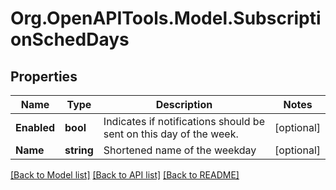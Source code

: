 
# Org.OpenAPITools.Model.SubscriptionSchedDays

## Properties

Name | Type | Description | Notes
------------ | ------------- | ------------- | -------------
**Enabled** | **bool** | Indicates if notifications should be sent on this day of the week. | [optional] 
**Name** | **string** | Shortened name of the weekday | [optional] 

[[Back to Model list]](../README.md#documentation-for-models)
[[Back to API list]](../README.md#documentation-for-api-endpoints)
[[Back to README]](../README.md)

